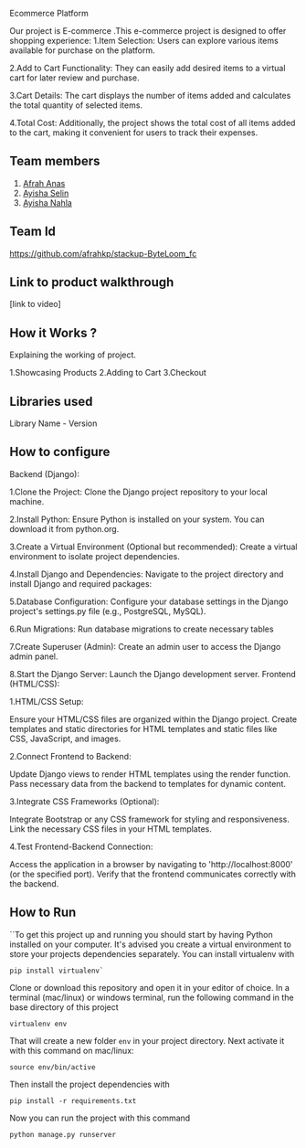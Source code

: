 Ecommerce Platform

Our project is E-commerce .This e-commerce project is designed to offer shopping experience:
1.Item Selection: Users can explore various items available for purchase on the platform.

2.Add to Cart Functionality: They can easily add desired items to a virtual cart for later review and purchase.

3.Cart Details: The cart displays the number of items added and calculates the total quantity of selected items.

4.Total Cost: Additionally, the project shows the total cost of all items added to the cart, making it convenient for users to track their expenses.

## Team members
1. [Afrah Anas](https://github.com/afrahkp)
2. [Ayisha Selin](https://github.com/ayishaselin)
3. [Ayisha Nahla](https://github.com/Nahlaayisha)


## Team Id
https://github.com/afrahkp/stackup-ByteLoom_fc
## Link to product walkthrough
[link to video]
## How it Works ?
Explaining the working of project. 

1.Showcasing Products
2.Adding to Cart
3.Checkout

## Libraries used
Library Name - Version
## How to configure
Backend (Django):

1.Clone the Project:
Clone the Django project repository to your local machine.

2.Install Python:
Ensure Python is installed on your system. You can download it from python.org.

3.Create a Virtual Environment (Optional but recommended):
Create a virtual environment to isolate project dependencies.

4.Install Django and Dependencies:
Navigate to the project directory and install Django and required packages:

5.Database Configuration:
Configure your database settings in the Django project's settings.py file (e.g., PostgreSQL, MySQL).

6.Run Migrations:
Run database migrations to create necessary tables

7.Create Superuser (Admin):
Create an admin user to access the Django admin panel.

8.Start the Django Server:
Launch the Django development server.
Frontend (HTML/CSS):

1.HTML/CSS Setup:

Ensure your HTML/CSS files are organized within the Django project.
Create templates and static directories for HTML templates and static files like CSS, JavaScript, and images.

2.Connect Frontend to Backend:

Update Django views to render HTML templates using the render function. Pass necessary data from the backend to templates for dynamic content.

3.Integrate CSS Frameworks (Optional):

Integrate Bootstrap or any CSS framework for styling and responsiveness. Link the necessary CSS files in your HTML templates.

4.Test Frontend-Backend Connection:

Access the application in a browser by navigating to 'http://localhost:8000' (or the specified port). Verify that the frontend communicates correctly with the backend.

## How to Run

``To get this project up and running you should start by having Python installed on your computer. It's advised you create a virtual environment to store your projects dependencies separately. You can install virtualenv with

```
pip install virtualenv`
```

Clone or download this repository and open it in your editor of choice. In a terminal (mac/linux) or windows terminal, run the following command in the base directory of this project

```
virtualenv env
```

That will create a new folder `env` in your project directory. Next activate it with this command on mac/linux:

```
source env/bin/active
```

Then install the project dependencies with
```
pip install -r requirements.txt
```

Now you can run the project with this command

```
python manage.py runserver
```



